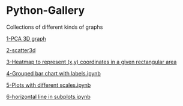 # Python-Gallery
Collections of different kinds of graphs

[1-PCA 3D graph](https://github.com/kikyo91/Python-Gallery/blob/master/1-PCA%203D%20graph.ipynb)

[2-scatter3d](https://github.com/kikyo91/Python-Gallery/blob/master/2-scatter3d.ipynb)

[3-Heatmap to represent (x,y) coordinates in a given rectangular area](https://github.com/kikyo91/Python-Gallery/blob/master/3-Heatmap%20to%20represent%20(x%2Cy)%20coordinates%20in%20a%20given%20rectangular%20area.ipynb)

[4-Grouped bar chart with labels.ipynb](https://github.com/kikyo91/Python-Gallery/blob/master/4-Grouped%20bar%20chart%20with%20labels.ipynb)

[5-Plots with different scales.ipynb](https://github.com/kikyo91/Python-Gallery/blob/master/5-Plots%20with%20different%20scales.ipynb)

[6-horizontal line in subplots.ipynb](https://github.com/kikyo91/Python-Gallery/blob/master/6-horizontal%20line%20in%20subplots.ipynb)
